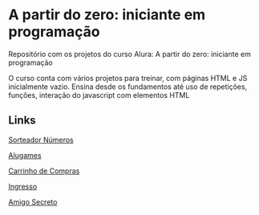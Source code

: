# A partir do zero: iniciante em programação
Repositório com os projetos do curso Alura: A partir do zero: iniciante em programação

O curso conta com vários projetos para treinar, com páginas HTML e JS inicialmente vazio.
Ensina desde os fundamentos até uso de repetições, funções, interação do javascript com elementos HTML

## Links

[Sorteador Números](./1-sorteador-numeros/)

[Alugames](./2-alugames/)

[Carrinho de Compras](./3-carrinho-compras/)

[Ingresso](./4-ingresso/)

[Amigo Secreto](./5-amigo-secreto/)